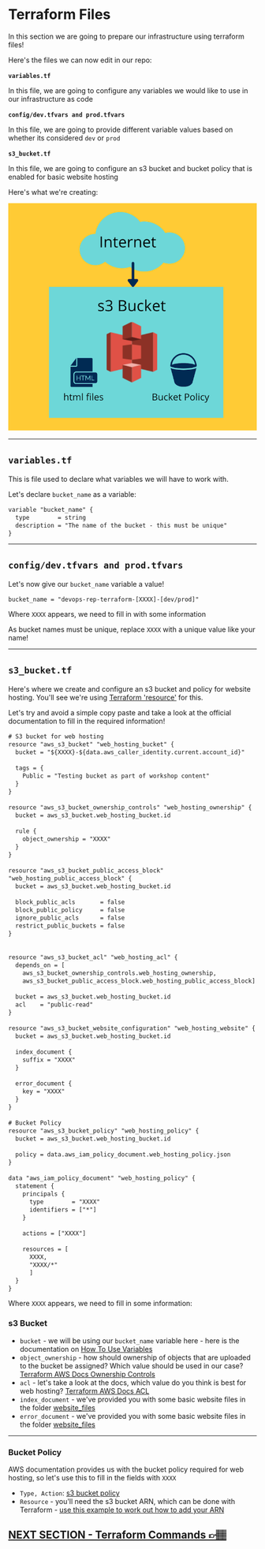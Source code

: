 # Terraform Files

In this section we are going to prepare our infrastructure using terraform files!

Here's the files we can now edit in our repo:

**`variables.tf`**

In this file, we are going to configure any variables we would like to use in our infrastructure as code

**`config/dev.tfvars and prod.tfvars`**

In this file, we are going to provide different variable values based on whether its considered `dev` or `prod`

**`s3_bucket.tf`**

In this file, we are going to configure an s3 bucket and bucket policy that is enabled for basic website hosting

Here's what we're creating:

![s3 bucket for web hosting](../images/s3-web-hosting.png)

---

## `variables.tf`

This is file used to declare what variables we will have to work with.

Let's declare `bucket_name` as a variable:

```
variable "bucket_name" {
  type        = string
  description = "The name of the bucket - this must be unique"
}
```

---

## `config/dev.tfvars and prod.tfvars`

Let's now give our `bucket_name` variable a value!

```
bucket_name = "devops-rep-terraform-[XXXX]-[dev/prod]"
```

Where `XXXX` appears, we need to fill in with some information

As bucket names must be unique, replace `XXXX` with a unique value like your name!

---

## `s3_bucket.tf`

Here's where we create and configure an s3 bucket and policy for website hosting. You'll see we're using [Terraform 'resource'](https://www.terraform.io/docs/language/resources/syntax.html) for this.

Let's try and avoid a simple copy paste and take a look at the official documentation to fill in the required information!

```
# S3 bucket for web hosting
resource "aws_s3_bucket" "web_hosting_bucket" {
  bucket = "${XXXX}-${data.aws_caller_identity.current.account_id}"

  tags = {
    Public = "Testing bucket as part of workshop content"
  }
}

resource "aws_s3_bucket_ownership_controls" "web_hosting_ownership" {
  bucket = aws_s3_bucket.web_hosting_bucket.id

  rule {
    object_ownership = "XXXX"
  }
}

resource "aws_s3_bucket_public_access_block" "web_hosting_public_access_block" {
  bucket = aws_s3_bucket.web_hosting_bucket.id

  block_public_acls       = false
  block_public_policy     = false
  ignore_public_acls      = false
  restrict_public_buckets = false
}


resource "aws_s3_bucket_acl" "web_hosting_acl" {
  depends_on = [
    aws_s3_bucket_ownership_controls.web_hosting_ownership,
    aws_s3_bucket_public_access_block.web_hosting_public_access_block]

  bucket = aws_s3_bucket.web_hosting_bucket.id
  acl    = "public-read"
}

resource "aws_s3_bucket_website_configuration" "web_hosting_website" {
  bucket = aws_s3_bucket.web_hosting_bucket.id

  index_document {
    suffix = "XXXX"
  }

  error_document {
    key = "XXXX"
  }
}

# Bucket Policy
resource "aws_s3_bucket_policy" "web_hosting_policy" {
  bucket = aws_s3_bucket.web_hosting_bucket.id

  policy = data.aws_iam_policy_document.web_hosting_policy.json
}

data "aws_iam_policy_document" "web_hosting_policy" {
  statement {
    principals {
      type        = "XXXX"
      identifiers = ["*"]
    }

    actions = ["XXXX"]

    resources = [
      XXXX,
      "XXXX/*"
      ]
  }
}

```

Where `XXXX` appears, we need to fill in some information:

### s3 Bucket

- `bucket` - we will be using our `bucket_name` variable here - here is the documentation on [How To Use Variables](https://www.terraform.io/docs/language/values/variables.html#using-input-variable-values)
- `object_ownership` - how should ownership of objects that are uploaded to the bucket be assigned? Which value should be used in our case? [Terraform AWS Docs Ownership Controls](https://registry.terraform.io/providers/hashicorp/aws/latest/docs/resources/s3_bucket_ownership_controls)
- `acl` - let's take a look at the docs, which value do you think is best for web hosting? [Terraform AWS Docs ACL](https://registry.terraform.io/providers/hashicorp/aws/latest/docs/resources/s3_bucket_acl)
- `index_document` - we've provided you with some basic website files in the folder [website_files](/website_files)
- `error_document` - we've provided you with some basic website files in the folder [website_files](/website_files)

---

### Bucket Policy

AWS documentation provides us with the bucket policy required for web hosting, so let's use this to fill in the fields with `XXXX`

- `Type, Action`: [s3 bucket policy](https://registry.terraform.io/providers/hashicorp/aws/latest/docs/resources/s3_bucket_policy)
- `Resource` - you'll need the s3 bucket ARN, which can be done with Terraform - [use this example to work out how to add your ARN](https://registry.terraform.io/providers/hashicorp/aws/latest/docs/resources/s3_bucket_policy#basic-usage)

## [NEXT SECTION - Terraform Commands 👉🏽](06-deploy-update-destroy.md)
